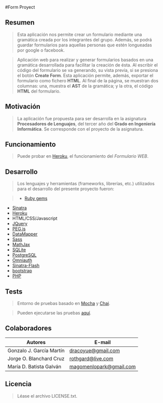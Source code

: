 #Form Proyect

## Resumen

>Esta aplicación nos permite crear un formulario mediante una gramática creada por los integrantes del grupo. Además, se podrá guardar formularios para aquellas personas que estén longueadas por google o facebook.

>Aplicación web para realizar y generar formularios basados en una gramática desarrollada para facilitar la creación de ésta. Al escribir el código del formulario se va generando, su vista previa, si se presiona el botón **Create Form**. Esta aplicación permite, además, exportar el formulario como fichero **HTML**.
Al final de la página, se muestran dos columnas: una, muestra el **AST** de la gramática; y la otra, el código **HTML** del formulario.


## Motivación

>La aplicación fue propuesta para ser desarrolla en la asignatura **Procesadores de Lenguajes**, del tercer año del **Grado en Ingeniería Informática**. Se corresponde con el proyecto de la asignatura.

##  Funcionamiento

>Puede probar en [Heroku](http://formproyect.herokuapp.com/), el funcionamiento del *Formulario WEB*.

## Desarrollo

>Los lenguajes y herramientas (frameworks, librerías, etc.) utilizados para el desarrollo del presente proyecto fueron:

>* [Ruby gems](http://rubygems.org/)
* [Sinatra](http://www.sinatrarb.com/configuration.html)
* [Heroku](https://dashboard.heroku.com/apps)
* HTML/CSS/Javascript
* [JQuery](http://jquery.com/)
* [PEG.js](http://pegjs.majda.cz/)
* [DataMapper](http://datamapper.org/docs/)
* [Sass](http://sass-lang.com/) 
* [MathJax](http://docs.mathjax.org/en/latest/start.html)
* [SQLite](https://sqlite.org/)
* [PostgreSQL](http://www.postgresql.org/)
* [Omniauth](http://intridea.github.io/omniauth/)
* [Sinatra-Flash](https://github.com/SFEley/sinatra-flash)
* [bootstrap](http://getbootstrap.com/)
* [PHP](http://www.php.net/manual/es/)

## Tests

>Entorno de pruebas basado en [Mocha](http://mochajs.org/) y [Chai](http://chaijs.com/guide/installation/). 

>Pueden ejecutarse las pruebas [aquí](http://formproyect.herokuapp.com/tests).


## Colaboradores

| Autores | E-mail |
| ---------- | ---------- |
| Gonzalo J. García Martín | dracoyue@gmail.com |
| Jorge O. Blanchard Cruz | rothgard@live.com |
| María D. Batista Galván | magomenlopark@gmail.com |


## Licencia

>Léase el archivo LICENSE.txt.
